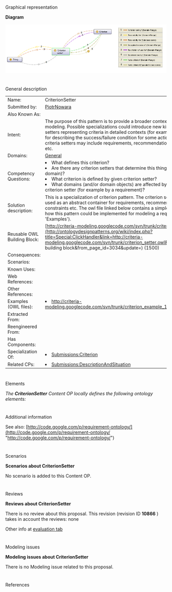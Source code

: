 # 

 Graphical representation



__Diagram__ 





[![Image:Criterion setter.png](public/images/c/cf/Criterion_setter.png)](../Image/Criterion_setter.png "Image:Criterion setter.png")





# 

 General description




|  |  |
| --- | --- |
|  Name:  |  CriterionSetter  |
|  Submitted by:  | [PiotrNowara](../User/PiotrNowara "User:PiotrNowara")  |
|  Also Known As:  |  |
|  Intent:  |  The purpose of this pattern is to provide a broader context for criteria modeling. Possible specializations could introduce new kinds of criteria setters representing criteria in detailed contexts (for example: a pattern for describing the success/failure condition for some actions). Possible criteria setters may include requirements, recommendations, constraints etc.  |
|  Domains:  | [General](../Community/General "Community:General")  |
|  Competency Questions:  | <li>       What defines this criterion?      </li><li>       Are there any criterion setters that determine this thing (or this domain)?      </li><li>       What criterion is defined by given criterion setter?      </li><li>       What domains (and/or domain objects) are affected by a given criterion setter (for example by a requirement)?      </li> |
|  Solution description:  |  This is a specialization of criterion pattern. The criterion setter can be used as an abstract container for requirements, recommendations, constraints etc. The owl file linked below contains a simple example of how this pattern could be implemented for modeling a requirement (see 'Examples').  |
|  Reusable OWL Building Block:  | [http://criteria-modeling.googlecode.com/svn/trunk/criterion\_setter.owl](http://ontologydesignpatterns.org/wiki/index.php?title=Special:ClickHandler&link=http://criteria-modeling.googlecode.com/svn/trunk/criterion_setter.owl&message=OWL building block&from_page_id=3034&update=)  (1500)  |
|  Consequences:  |  |
|  Scenarios:  |  |
|  Known Uses:  |  |
|  Web References:  |  |
|  Other References:  |  |
|  Examples (OWL files):  | <li><a class="external free" href="http://criteria-modeling.googlecode.com/svn/trunk/criterion_example_1.owl" rel="nofollow" title="http://criteria-modeling.googlecode.com/svn/trunk/criterion_example_1.owl">        http://criteria-modeling.googlecode.com/svn/trunk/criterion_example_1.owl       </a></li> |
|  Extracted From:  |  |
|  Reengineered From:  |  |
|  Has Components:  |  |
|  Specialization Of:  | <li><a href="Submissions%253ACriterion.html" title="Submissions:Criterion">        Submissions:Criterion       </a></li> |
|  Related CPs:  | <li><a href="Submissions%253ADescriptionAndSituation.html" title="Submissions:DescriptionAndSituation">        Submissions:DescriptionAndSituation       </a></li> |



  





# 

 Elements



_The
 __CriterionSetter__ 
 Content OP locally defines the following ontology elements:_ 




# 

 Additional information



 See also:
 [http://code.google.com/p/requirement-ontology/](http://code.google.com/p/requirement-ontology/ "http://code.google.com/p/requirement-ontology/") 




# 

 Scenarios




__Scenarios about CriterionSetter__ 


 No scenario is added to this Content OP.
 




# 

 Reviews




__Reviews about CriterionSetter__ 


 There is no review about this proposal.
This revision (revision ID
 __10866__ 
 ) takes in account the reviews: none
 



 Other info at
 [evaluation tab](http://ontologydesignpatterns.org/wiki/index.php?title=Submissions:CriterionSetter&action=evaluation "http://ontologydesignpatterns.org/wiki/index.php?title=Submissions:CriterionSetter&action=evaluation") 





  





# 

 Modeling issues




__Modeling issues about CriterionSetter__ 


 There is no Modeling issue related to this proposal.
 




  





# 

 References
